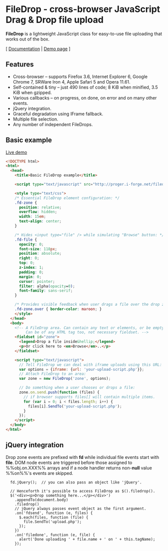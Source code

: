 # FileDrop - cross-browser JavaScript Drag & Drop file upload

**FileDrop** is a lightweight JavaScript class for easy-to-use file uploading that works out of the box.

[ [Documentation](http://proger.i-forge.net/FileDrop_-_cross-browser_JavaScript_Drag-Drop_file_upload/7CC) | [Demo page](http://proger.i-forge.net/%D0%9C%D0%BE%D0%B8%20%D0%BF%D1%80%D0%BE%D0%B3%D0%B8/%D0%92%D0%B5%D0%B1/FileDrop/demo/index.html) ]

## Features

* Cross-browser – supports Firefox 3.6, Internet Explorer 6, Google Chrome 7, SRWare Iron 4, Apple Safari 5 and Opera 11.61.
* Self-contained & tiny – just 490 lines of code; 8 KiB when minified, 3.5 KiB when gzipped.
* Various callbacks – on progress, on done, on error and on many other events.
* jQuery integration.
* Graceful degradation using IFrame fallback.
* Multiple file selection.
* Any number of independent FileDrops.

## Basic example

[Live demo](http://proger.i-forge.net/%D0%9C%D0%BE%D0%B8%20%D0%BF%D1%80%D0%BE%D0%B3%D0%B8/%D0%92%D0%B5%D0%B1/FileDrop/demo/minimum.html)

```HTML
<!DOCTYPE html>
<html>
  <head>
    <title>Basic FileDrop example</title>

    <script type="text/javascript" src="http://proger.i-forge.net/filedrop-min.js"></script>

    <style type="text/css">
    /* Essential FileDrop element configuration: */
    .fd-zone {
      position: relative;
      overflow: hidden;
      width: 15em;
      text-align: center;
    }

    /* Hides <input type="file" /> while simulating "Browse" button: */
    .fd-file {
      opacity: 0;
      font-size: 118px;
      position: absolute;
      right: 0;
      top: 0;
      z-index: 1;
      padding: 0;
      margin: 0;
      cursor: pointer;
      filter: alpha(opacity=0);
      font-family: sans-serif;
    }

    /* Provides visible feedback when user drags a file over the drop zone: */
    .fd-zone.over { border-color: maroon; }
    </style>
  </head>
  <body>
    <!-- A FileDrop area. Can contain any text or elements, or be empty.
         Can be of any HTML tag too, not necessary fieldset. -->
    <fieldset id="zone">
      <legend>Drop a file inside&hellip;</legend>
      <p>Or click here to <em>Browse</em>..</p>
    </fieldset>

    <script type="text/javascript">
      // Tell FileDrop we can deal with iframe uploads using this URL:
      var options = {iframe: {url: 'your-upload-script.php'}};
      // Attach FileDrop to an area:
      var zone = new FileDrop('zone', options);

      // Do something when a user chooses or drops a file:
      zone.on.send.push(function (files) {
        // if browser supports files[] will contain multiple items.
        for (var i = 0; i < files.length; i++) {
          files[i].SendTo('your-upload-script.php');
        }
      });
    </script>
  </body>
</html>
```

## jQuery integration

Drop zone events are prefixed with **fd** while individual file events start with **file**. DOM node events are triggered before those assigned to %%obj.on.XXX%% arrays and if a node handler returns non-**null** value %%on%%'s events are skipped.

```JS
  fd.jQuery();  // you can also pass an object like 'jQuery'.

  // Henceforth it's possible to access FileDrop as $().filedrop().
  $('<div><p>Drop something here...</p></div>')
    .appendTo(document.body)
    .filedrop()
    // jQuery always passes event object as the first argument.
    .on('fdsend', function (e, files) {
      $.each(files, function (file) {
        file.SendTo('upload.php');
      });
    })
    .on('filedone', function (e, file) {
      alert('Done uploading ' + file.name + ' on ' + this.tagName);
    });
```
